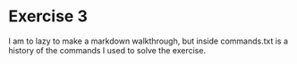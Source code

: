 # Exercise 3

I am to lazy to make a markdown walkthrough, but inside commands.txt is a history 
of the commands I used to solve the exercise.
